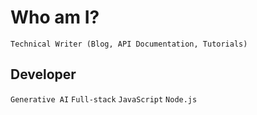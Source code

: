 # Who am I? 

`Technical Writer (Blog, API Documentation, Tutorials)` 

## Developer

`Generative AI`
`Full-stack` 
`JavaScript` 
`Node.js`





